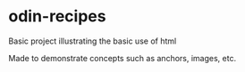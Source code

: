 # odin-recipes

Basic project illustrating the basic use of html

Made to demonstrate concepts such as anchors, images, etc.